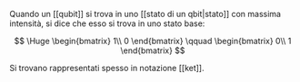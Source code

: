 Quando un [[qubit]] si trova in uno [[stato di un qbit|stato]] con massima intensità, si dice che esso si trova in uno stato base:

$$
\Huge
\begin{bmatrix}
	1\\
	0
\end{bmatrix}
\qquad
\begin{bmatrix}
	0\\
	1
\end{bmatrix}
$$

Si trovano rappresentati spesso in notazione [[ket]].
